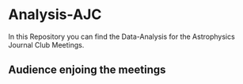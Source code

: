 # Analysis-AJC
In this Repository you can find the Data-Analysis for the Astrophysics Journal Club Meetings.

## Audience enjoing the meetings
